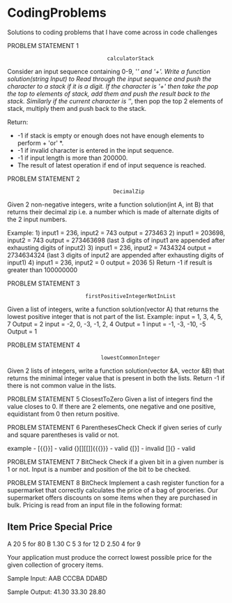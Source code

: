 # CodingProblems
Solutions to coding problems that I have come across in code challenges


PROBLEM STATEMENT 1

                                    calculatorStack
 
 Consider an input sequence containing 0-9, '*' and '+'. Write a function solution(string Input)
 to Read through the input sequence and push the character to a stack if it is a digit. If
 the character is '+' then take the pop the top to elements of stack, add them and push the
 result back to the stack. Similarly if the current character is '*', then pop the top 2 elements
 of stack, multiply them and push back to the stack.
 
 Return:
 * -1 if stack is empty or enough does not have enough elements to perform + 'or' *.
 * -1 if invalid character is entered in the input sequence.
 * -1 if input length is more than 200000.
 * The result of latest operation if end of input sequence is reached.
 
 
PROBLEM STATEMENT 2

                                      DecimalZip
 
 Given 2 non-negative integers, write a function solution(int A, int B) that returns their
 decimal zip i.e. a number which is made of alternate digits of the 2 input numbers.
 
 Example:
 		1)	input1 = 236, input2 = 743
   			output = 273463
 		2)	input1 = 203698, input2 = 743
   			output = 273463698 (last 3 digits of input1 are appended after exhausting digits of input2)
 		3) 	input1 = 236, input2 = 7434324
   			output = 2734634324 (last 3 digits of input2 are appended after exhausting digits of input1)
 		4)	input1 = 236, input2 = 0
   			output = 2036
 		5)	Return -1 if result is greater than 100000000


PROBLEM STATEMENT 3

                             firstPositiveIntegerNotInList
 
 Given a list of integers, write a function solution(vector<int> A) that
 returns the lowest positive integer that is not part of the list.
 Example:	input = 1, 3, 4, 5, 7			    Output = 2 
  			     input = -2, 0, -3, -1, 2, 4		Output = 1
 	 		     input = -1, -3, -10, -5			  Output = 1
 
  
PROBLEM STATEMENT 4

                                  lowestCommonInteger
 
 Given 2 lists of integers, write a function solution(vector<int> &A, vector<int> &B)
 that returns the minimal integer value that is present in both the lists. Return -1
 if there is not common value in the lists.

PROBLEM STATEMENT 5
                                      ClosestToZero
 Given a list of integers find the value closes to 0. If there are 2 elements, one
 negative and one positive, equidistant from 0 then return positive.
 
 PROBLEM STATEMENT 6
                                     ParenthesesCheck
Check if given series of curly and square parentheses is valid or not.

example - 
[{{}}] - valid
{}[][[]]{{{}}} - valid
{[}] - invalid
[]{} - valid

PROBLEM STATEMENT 7
                                        BitCheck
Check if a given bit in a given number is 1 or not. Input is a number and position of the bit to be checked.


PROBLEM STATEMENT 8
                                        BitCheck
Implement a cash register function for a supermarket that correctly calculates the price of a
bag of groceries. Our supermarket offers discounts on some items when they are purchased
in bulk.
Pricing is read from an input file in the following format:


Item    Price   Special   Price
--------------------------------------------
A 	    20 	    5 for 80
B 	    1.30
C 	    5 	    3 for 12
D 	    2.50 	  4 for 9

Your application must produce the correct lowest possible price for the given collection of
grocery items.

Sample Input:
AAB
CCCBA
DDABD

Sample Output:
41.30
33.30
28.80

